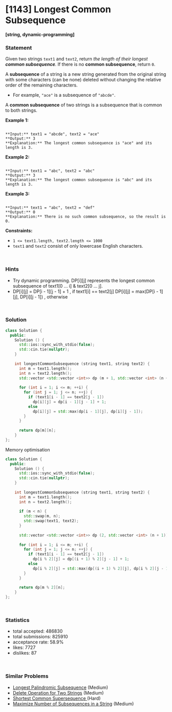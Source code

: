 # [1143] Longest Common Subsequence

**[string, dynamic-programming]**

### Statement

Given two strings `text1` and `text2`, return *the length of their longest **common subsequence**.* If there is no **common subsequence**, return `0`.

A **subsequence** of a string is a new string generated from the original string with some characters (can be none) deleted without changing the relative order of the remaining characters.

* For example, `"ace"` is a subsequence of `"abcde"`.



A **common subsequence** of two strings is a subsequence that is common to both strings.


**Example 1:**

```

**Input:** text1 = "abcde", text2 = "ace" 
**Output:** 3  
**Explanation:** The longest common subsequence is "ace" and its length is 3.

```

**Example 2:**

```

**Input:** text1 = "abc", text2 = "abc"
**Output:** 3
**Explanation:** The longest common subsequence is "abc" and its length is 3.

```

**Example 3:**

```

**Input:** text1 = "abc", text2 = "def"
**Output:** 0
**Explanation:** There is no such common subsequence, so the result is 0.

```

**Constraints:**
* `1 <= text1.length, text2.length <= 1000`
* `text1` and `text2` consist of only lowercase English characters.


<br>

### Hints

- Try dynamic programming. 
DP[i][j] represents the longest common subsequence of text1[0 ... i] & text2[0 ... j].
- DP[i][j] = DP[i - 1][j - 1] + 1 , if text1[i] == text2[j]
DP[i][j] = max(DP[i - 1][j], DP[i][j - 1]) , otherwise

<br>

### Solution

```cpp
class Solution {
  public:
    Solution () {
      std::ios::sync_with_stdio(false);
      std::cin.tie(nullptr);
    }
  
    int longestCommonSubsequence (string text1, string text2) {
      int m = text1.length();
      int n = text2.length();
      std::vector <std::vector <int>> dp (m + 1, std::vector <int> (n + 1));
      
      for (int i = 1; i <= m; ++i) {
        for (int j = 1; j <= n; ++j) {
          if (text1[i - 1] == text2[j - 1])
            dp[i][j] = dp[i - 1][j - 1] + 1;
          else
            dp[i][j] = std::max(dp[i - 1][j], dp[i][j - 1]);
        }
      }
      
      return dp[m][n];
    }
};
```

Memory optimisation

```cpp
class Solution {
  public:
    Solution () {
      std::ios::sync_with_stdio(false);
      std::cin.tie(nullptr);
    }
  
    int longestCommonSubsequence (string text1, string text2) {
      int m = text1.length();
      int n = text2.length();
      
      if (m < n) {
        std::swap(m, n);
        std::swap(text1, text2);
      }
      
      std::vector <std::vector <int>> dp (2, std::vector <int> (n + 1));
      
      for (int i = 1; i <= m; ++i) {
        for (int j = 1; j <= n; ++j) {
          if (text1[i - 1] == text2[j - 1])
            dp[i % 2][j] = dp[(i + 1) % 2][j - 1] + 1;
          else
            dp[i % 2][j] = std::max(dp[(i + 1) % 2][j], dp[i % 2][j - 1]);
        }
      }
      
      return dp[m % 2][n];
    }
};
```

<br>

### Statistics

- total accepted: 486830
- total submissions: 825910
- acceptance rate: 58.9%
- likes: 7727
- dislikes: 87

<br>

### Similar Problems

- [Longest Palindromic Subsequence](https://leetcode.com/problems/longest-palindromic-subsequence) (Medium)
- [Delete Operation for Two Strings](https://leetcode.com/problems/delete-operation-for-two-strings) (Medium)
- [Shortest Common Supersequence ](https://leetcode.com/problems/shortest-common-supersequence) (Hard)
- [Maximize Number of Subsequences in a String](https://leetcode.com/problems/maximize-number-of-subsequences-in-a-string) (Medium)
